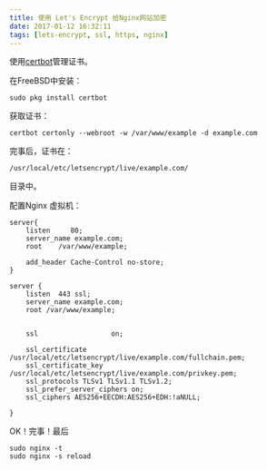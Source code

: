 ```yaml
---
title: 使用 Let's Encrypt 给Nginx网站加密
date: 2017-01-12 16:32:11
tags: [lets-encrypt, ssl, https, nginx]
---
```


使用[certbot](https://certbot.eff.org/#freebsd-nginx)管理证书。

在FreeBSD中安装：
```text
sudo pkg install certbot
```
获取证书：
```text
certbot certonly --webroot -w /var/www/example -d example.com 
```
完事后，证书在：
```text
/usr/local/etc/letsencrypt/live/example.com/
```
目录中。

配置Nginx 虚拟机：
```text
server{
    listen     80;
    server_name example.com;
    root    /var/www/example;

    add_header Cache-Control no-store;
}

server {
    listen  443 ssl;
    server_name example.com;
    root /var/www/example;


    ssl                  on;

    ssl_certificate /usr/local/etc/letsencrypt/live/example.com/fullchain.pem;
    ssl_certificate_key /usr/local/etc/letsencrypt/live/example.com/privkey.pem;
    ssl_protocols TLSv1 TLSv1.1 TLSv1.2;
    ssl_prefer_server_ciphers on;
    ssl_ciphers AES256+EECDH:AES256+EDH:!aNULL;

}
```
OK！完事！最后
```text
sudo nginx -t
sudo nginx -s reload
```
